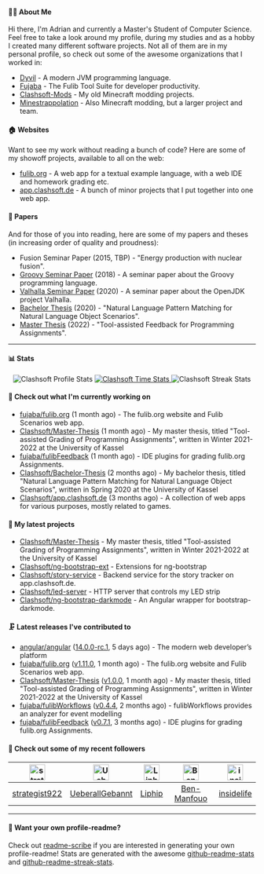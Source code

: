 #### 👨‍💻 About Me

Hi there, I'm Adrian and currently a Master's Student of Computer Science.
Feel free to take a look around my profile, during my studies and as a hobby I created many different software projects.
Not all of them are in my personal profile, so check out some of the awesome organizations that I worked in:

- [Dyvil](https://github.com/Dyvil) - A modern JVM programming language.
- [Fujaba](https://github.com/fujaba) - The Fulib Tool Suite for developer productivity.
- [Clashsoft-Mods](https://github.com/Clashsoft-Mods) - My old Minecraft modding projects.
- [Minestrappolation](https://github.com/MinestrapTeam) - Also Minecraft modding, but a larger project and team.

#### 🏠 Websites

Want to see my work without reading a bunch of code?
Here are some of my showoff projects, available to all on the web:

- [fulib.org](https://www.fulib.org) - A web app for a textual example language, with a web IDE and homework grading etc.
- [app.clashsoft.de](https://app.clashsoft.de) - A bunch of minor projects that I put together into one web app.

#### 📄 Papers

And for those of you into reading, here are some of my papers and theses (in increasing order of quality and proudness):

- Fusion Seminar Paper (2015, TBP) - "Energy production with nuclear fusion".
- [Groovy Seminar Paper](https://github.com/Clashsoft/Seminar-Groovy) (2018) - A seminar paper about the Groovy programming language.
- [Valhalla Seminar Paper](https://github.com/Clashsoft/Seminar-Valhalla) (2020) - A seminar paper about the OpenJDK project Valhalla.
- [Bachelor Thesis](https://github.com/Clashsoft/Bachelor-Thesis) (2020) - "Natural Language Pattern Matching for Natural Language Object Scenarios".
- [Master Thesis](https://github.com/Clashsoft/Master-Thesis) (2022) - "Tool-assisted Feedback for Programming Assignments".

---

#### 📊 Stats

<div align=center>
  <img src="https://github-readme-stats.vercel.app/api?username=Clashsoft&show_icons=true&theme=dark&count_private=true&icon_color=0075ff&include_all_commits=true" alt="Clashsoft Profile Stats">

    

  <a href="https://wakatime.com/@Clashsoft">
    <img src="https://github-readme-stats.vercel.app/api/wakatime?username=Clashsoft&theme=dark&layout=compact&langs_count=10" alt="Clashsoft Time Stats">
  </a>

  <img src="http://github-readme-streak-stats.herokuapp.com?user=Clashsoft&theme=dark" alt="Clashsoft Streak Stats">
</div>

#### 👷‍ Check out what I'm currently working on

- [fujaba/fulib.org](https://github.com/fujaba/fulib.org) (1 month ago) - The fulib.org website and Fulib Scenarios web app.
- [Clashsoft/Master-Thesis](https://github.com/Clashsoft/Master-Thesis) (1 month ago) - My master thesis, titled &#34;Tool-assisted Grading of Programming Assignments&#34;, written in Winter 2021-2022 at the University of Kassel
- [fujaba/fulibFeedback](https://github.com/fujaba/fulibFeedback) (1 month ago) - IDE plugins for grading fulib.org Assignments.
- [Clashsoft/Bachelor-Thesis](https://github.com/Clashsoft/Bachelor-Thesis) (2 months ago) - My bachelor thesis, titled &#34;Natural Language Pattern Matching for Natural Language Object Scenarios&#34;, written in Spring 2020 at the University of Kassel
- [Clashsoft/app.clashsoft.de](https://github.com/Clashsoft/app.clashsoft.de) (3 months ago) - A collection of web apps for various purposes, mostly related to games.

#### 🌱 My latest projects

- [Clashsoft/Master-Thesis](https://github.com/Clashsoft/Master-Thesis) - My master thesis, titled &#34;Tool-assisted Grading of Programming Assignments&#34;, written in Winter 2021-2022 at the University of Kassel
- [Clashsoft/ng-bootstrap-ext](https://github.com/Clashsoft/ng-bootstrap-ext) - Extensions for ng-bootstrap
- [Clashsoft/story-service](https://github.com/Clashsoft/story-service) - Backend service for the story tracker on app.clashsoft.de.
- [Clashsoft/led-server](https://github.com/Clashsoft/led-server) - HTTP server that controls my LED strip
- [Clashsoft/ng-bootstrap-darkmode](https://github.com/Clashsoft/ng-bootstrap-darkmode) - An Angular wrapper for bootstrap-darkmode.

#### 🗜 Latest releases I've contributed to

- [angular/angular](https://github.com/angular/angular) ([14.0.0-rc.1](https://github.com/angular/angular/releases/tag/14.0.0-rc.1), 5 days ago) - The modern web developer’s platform
- [fujaba/fulib.org](https://github.com/fujaba/fulib.org) ([v1.11.0](https://github.com/fujaba/fulib.org/releases/tag/v1.11.0), 1 month ago) - The fulib.org website and Fulib Scenarios web app.
- [Clashsoft/Master-Thesis](https://github.com/Clashsoft/Master-Thesis) ([v1.0.0](https://github.com/Clashsoft/Master-Thesis/releases/tag/v1.0.0), 1 month ago) - My master thesis, titled &#34;Tool-assisted Grading of Programming Assignments&#34;, written in Winter 2021-2022 at the University of Kassel
- [fujaba/fulibWorkflows](https://github.com/fujaba/fulibWorkflows) ([v0.4.4](https://github.com/fujaba/fulibWorkflows/releases/tag/v0.4.4), 2 months ago) - fulibWorkflows provides an analyzer for event modelling
- [fujaba/fulibFeedback](https://github.com/fujaba/fulibFeedback) ([v0.7.1](https://github.com/fujaba/fulibFeedback/releases/tag/v0.7.1), 3 months ago) - IDE plugins for grading fulib.org Assignments.

#### 🚶 Check out some of my recent followers

| [<img src="https://github.com/strategist922.png?size=128" alt="strategist922 Profile Avatar" width="32">](https://github.com/strategist922)| [<img src="https://github.com/UeberallGebannt.png?size=128" alt="UeberallGebannt Profile Avatar" width="32">](https://github.com/UeberallGebannt)| [<img src="https://github.com/Liphip.png?size=128" alt="Liphip Profile Avatar" width="32">](https://github.com/Liphip)| [<img src="https://github.com/Ben-Manfouo.png?size=128" alt="Ben-Manfouo Profile Avatar" width="32">](https://github.com/Ben-Manfouo)| [<img src="https://github.com/insidelife.png?size=128" alt="insidelife Profile Avatar" width="32">](https://github.com/insidelife)|
|:---:|:---:|:---:|:---:|:---:|
| [strategist922](https://github.com/strategist922)| [UeberallGebannt](https://github.com/UeberallGebannt)| [Liphip](https://github.com/Liphip)| [Ben-Manfouo](https://github.com/Ben-Manfouo)| [insidelife](https://github.com/insidelife)|

---

#### 📇 Want your own profile-readme?
Check out [readme-scribe](https://github.com/muesli/readme-scribe) if you are interested in generating your own profile-readme!
Stats are generated with the awesome [github-readme-stats](https://github.com/anuraghazra/github-readme-stats) and [github-readme-streak-stats](https://github.com/DenverCoder1/github-readme-streak-stats).

